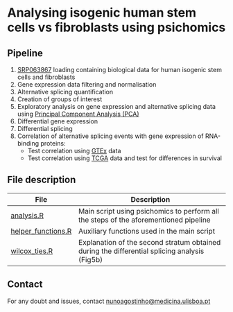 # Analysing isogenic human stem cells vs fibroblasts using psichomics

## Pipeline

1. [SRP063867][] loading containing biological data for human isogenic stem cells
and fibroblasts
2. Gene expression data filtering and normalisation
3. Alternative splicing quantification
4. Creation of groups of interest
5. Exploratory analysis on gene expression and alternative splicing data using
[Principal Component Analysis (PCA)][PCA]
6. Differential gene expression
7. Differential splicing
8. Correlation of alternative splicing events with gene expression of
RNA-binding proteins:
    - Test correlation using [GTEx][] data
    - Test correlation using [TCGA][] data and test for differences in survival

## File description

| File                                     | Description |
| ---------------------------------------- | ----------- |
| [analysis.R](analysis.R)                 | Main script using psichomics to perform all the steps of the aforementioned pipeline |
| [helper_functions.R](helper_functions.R) | Auxiliary functions used in the main script |
| [wilcox_ties.R](wilcox_ties.R)           | Explanation of the second stratum obtained during the differential splicing analysis (Fig5b) |

## Contact

For any doubt and issues, contact [nunoagostinho@medicina.ulisboa.pt][mail]

[SRP063867]: https://trace.ncbi.nlm.nih.gov/Traces/sra/?study=SRP063867
[TCGA]: https://tcga-data.nci.nih.gov
[GTEx]: http://www.gtexportal.org
[mail]: mailto:nunoagostinho@medicina.ulisboa.pt
[PCA]: https://en.wikipedia.org/wiki/Principal_component_analysis
